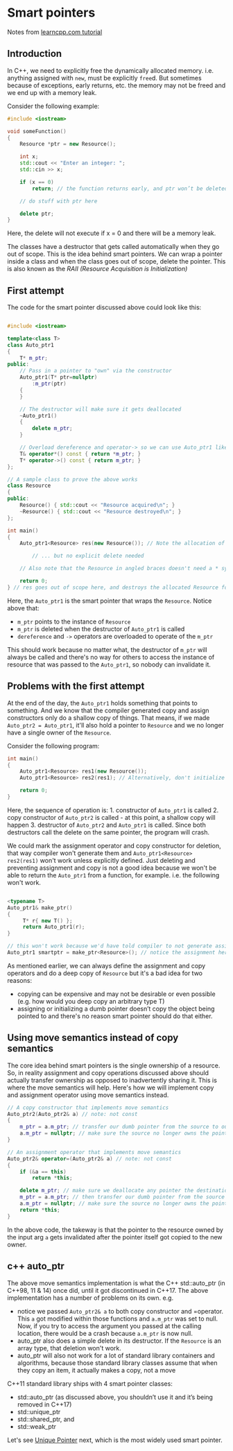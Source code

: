 # Smart pointers

Notes from [learncpp.com tutorial](https://www.learncpp.com/cpp-tutorial/intro-to-smart-pointers-move-semantics/)

## Introduction

In C++, we need to explicitly free the dynamically allocated memory. i.e. anything assigned with `new`, must be explicitly `free`d. But sometimes because of exceptions, early returns, etc. the memory may not be freed and we end up with a memory leak.

Consider the following example:

```cpp
#include <iostream>

void someFunction()
{
    Resource *ptr = new Resource();

    int x;
    std::cout << "Enter an integer: ";
    std::cin >> x;

    if (x == 0)
        return; // the function returns early, and ptr won’t be deleted!

    // do stuff with ptr here

    delete ptr;
}
```

Here, the delete will not execute if x = 0 and there will be a memory leak.

The classes have a destructor that gets called automatically when they go out of scope. This is the idea behind smart pointers. We can wrap a pointer inside a class and when the class goes out of scope, delete the pointer. This is also known as the _RAII (Resource Acquisition is Initialization)_

## First attempt

The code for the smart pointer discussed above could look like this:

```cpp

#include <iostream>

template<class T>
class Auto_ptr1
{
	T* m_ptr;
public:
	// Pass in a pointer to "own" via the constructor
	Auto_ptr1(T* ptr=nullptr)
		:m_ptr(ptr)
	{
	}

	// The destructor will make sure it gets deallocated
	~Auto_ptr1()
	{
		delete m_ptr;
	}

	// Overload dereference and operator-> so we can use Auto_ptr1 like m_ptr.
	T& operator*() const { return *m_ptr; }
	T* operator->() const { return m_ptr; }
};

// A sample class to prove the above works
class Resource
{
public:
    Resource() { std::cout << "Resource acquired\n"; }
    ~Resource() { std::cout << "Resource destroyed\n"; }
};

int main()
{
	Auto_ptr1<Resource> res(new Resource()); // Note the allocation of memory here

        // ... but no explicit delete needed

	// Also note that the Resource in angled braces doesn't need a * symbol, since that's supplied by the template

	return 0;
} // res goes out of scope here, and destroys the allocated Resource for us

```

Here, the `Auto_ptr1` is the smart pointer that wraps the `Resource`. Notice above that:

- `m_ptr` points to the instance of `Resource`
- `m_ptr` is deleted when the destructor of `Auto_ptr1` is called
- `dereference` and `->` operators are overloaded to operate of the `m_ptr`

This should work because no matter what, the destructor of `m_ptr` will always be called and there's no way for others to access the instance of resource that was passed to the `Auto_ptr1`, so nobody can invalidate it.

## Problems with the first attempt

At the end of the day, the `Auto_ptr1` holds something that points to something. And we know that the compiler generated copy and assign constructors only do a shallow copy of things. That means, if we made `Auto_ptr2 = Auto_ptr1`, it'll also hold a pointer to `Resource` and we no longer have a single owner of the `Resource`.

Consider the following program:

```cpp
int main()
{
	Auto_ptr1<Resource> res1(new Resource());
	Auto_ptr1<Resource> res2(res1); // Alternatively, don't initialize res2 and then assign res2 = res1;

	return 0;
}
```

Here, the sequence of operation is: 1. constructor of `Auto_ptr1` is called 2. copy constructor of `Auto_ptr2` is called - at this point, a shallow copy will happen 3. destructor of `Auto_ptr2` and `Auto_ptr1` is called.
Since both destructors call the delete on the same pointer, the program will crash.

We could mark the assignment operator and copy constructor for deletion, that way compiler won't generate them and `Auto_ptr1<Resource> res2(res1)` won't work unless explicitly defined. Just deleting and preventing assignment and copy is not a good idea because we won't be able to return the `Auto_ptr1` from a function, for example. i.e. the following won't work.

```cpp

<typename T>
Auto_ptr1& make_ptr()
{
     T* r{ new T() };
     return Auto_ptr1(r);
}

// this won't work because we'd have told compiler to not generate assignment operator code
Auto_ptr1 smartptr = make_ptr<Resource>(); // notice the assignment here
```

As mentioned earlier, we can always define the assignment and copy operators and do a deep copy of `Resource` but it's a bad idea for two reasons:

- copying can be expensive and may not be desirable or even possible (e.g. how would you deep copy an arbitrary type T)
- assigning or initializing a dumb pointer doesn’t copy the object being pointed to and there's no reason smart pointer should do that either.

## Using move semantics instead of copy semantics

The core idea behind smart pointers is the single ownership of a resource. So, in reality assignment and copy operations discussed above should actually transfer ownership as opposed to inadvertently sharing it. This is where the move semantics will help. Here's how we will implement copy and assignment operator using move semantics instead.

```cpp
// A copy constructor that implements move semantics
Auto_ptr2(Auto_ptr2& a) // note: not const
{
    m_ptr = a.m_ptr; // transfer our dumb pointer from the source to our local object
    a.m_ptr = nullptr; // make sure the source no longer owns the pointer
}

// An assignment operator that implements move semantics
Auto_ptr2& operator=(Auto_ptr2& a) // note: not const
{
    if (&a == this)
        return *this;

    delete m_ptr; // make sure we deallocate any pointer the destination is already holding first
    m_ptr = a.m_ptr; // then transfer our dumb pointer from the source to the local object
    a.m_ptr = nullptr; // make sure the source no longer owns the pointer
    return *this;
}
```

In the above code, the takeway is that the pointer to the resource owned by the input arg `a` gets invalidated after the pointer itself got copied to the new owner.

## c++ auto_ptr

The above move semantics implementation is what the C++ std::auto_ptr (in C++98, 11 & 14) once did, until it got discontinued in C++17. The above implementation has a number of problems on its own. e.g.

- notice we passed `Auto_ptr2& a` to both copy constructor and =operator. This `a` got modified within those functions and `a.m_ptr` was set to null. Now, if you try to access the argument you passed at the calling location, there would be a crash because `a.m_ptr` is now null.
- auto_ptr also does a simple delete in its destructor. If the `Resource` is an array type, that deletion won't work.
- auto_ptr will also not work for a lot of standard library containers and algorithms, because those standard library classes assume that when they copy an item, it actually makes a copy, not a move

C++11 standard library ships with 4 smart pointer classes:

- std::auto_ptr (as discussed above, you shouldn’t use it and it’s being removed in C++17)
- std::unique_ptr
- std::shared_ptr, and
- std::weak_ptr

Let's see [Unique Pointer](unique_pointer.md) next, which is the most widely used smart pointer.
